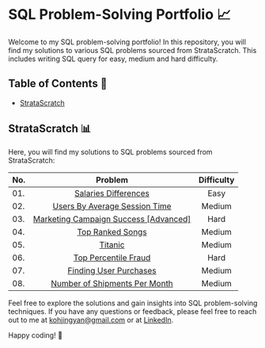 # SQL Problem-Solving Portfolio :chart_with_upwards_trend:

Welcome to my SQL problem-solving portfolio! In this repository, you will find my solutions to various SQL problems sourced from StrataScratch. This includes writing SQL query for easy, medium and hard difficulty.

## Table of Contents :notebook:

- [StrataScratch](#stratascratch)

## StrataScratch :bar_chart:

Here, you will find my solutions to SQL problems sourced from StrataScratch:

| No.       | Problem       | Difficulty  |
| --------- |:-------------:| :----------:|
| 01.    | [Salaries Differences](https://github.com/kohjingyan/sql/tree/main/01.%20Salaries%20Differences) | Easy |
| 02.    | [Users By Average Session Time](https://github.com/kohjingyan/sql/tree/main/02.%20Users%20By%20Average%20Session%20Time) | Medium |
| 03.    | [Marketing Campaign Success [Advanced]](https://github.com/kohjingyan/sql/tree/main/03.%20Marketing%20Campaign%20Success%20%5BAdvanced%5D) | Hard |
| 04.    | [Top Ranked Songs](https://github.com/kohjingyan/sql/tree/main/04.%20Top%20Ranked%20Songs) | Medium |
| 05.    | [Titanic](https://github.com/kohjingyan/sql/tree/main/05.%20Titanic) | Medium |
| 06.    | [Top Percentile Fraud](https://github.com/kohjingyan/sql/tree/main/06.%20Top%20Percentile%20Fraud) | Hard |
| 07.    | [Finding User Purchases](https://github.com/kohjingyan/sql/tree/main/07.%20Finding%20User%20Purchases) | Medium |
| 08.    | [Number of Shipments Per Month](https://github.com/kohjingyan/sql/tree/main/08.%20Number%20of%20Shipments%20Per%20Month) | Medium |

Feel free to explore the solutions and gain insights into SQL problem-solving techniques. If you have any questions or feedback, please feel free to reach out to me at kohjingyan@gmail.com or at [LinkedIn](https://www.linkedin.com/in/koh-jing-yan/).

Happy coding! :rocket:
